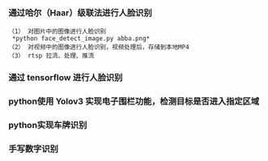 ### 通过哈尔（Haar）级联法进行人脸识别
    （1） 对图片中的图像进行人脸识别
     *python face_detect_image.py abba.png* 
    （2） 对视频中的图像进行人脸识别，视频处理后，存储到本地MP4
    （3） rtsp 拉流、处理、推流
### 通过 tensorflow 进行人脸识别
### python使用 Yolov3 实现电子围栏功能，检测目标是否进入指定区域
### python实现车牌识别
### 手写数字识别


